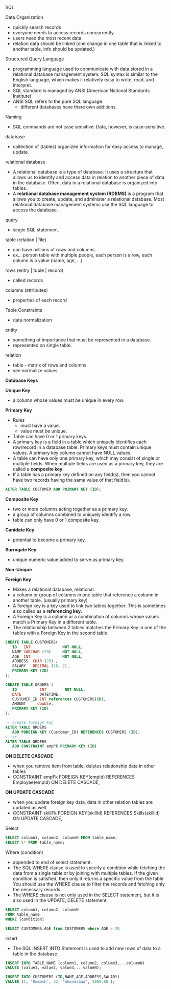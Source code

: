 ﻿SQL

Data Organization

- quickly search records
- everyone needs to access records concurrently.
- users need the most recent data
- relation data should be linked (one change in one table that is linked to another table, info should be updated.)

Structured Query Language

- programming language used to communicate with data stored in a relational database management system. SQL syntax is similar to the English language, which makes it relatively easy to write, read, and interpret.
- SQL standard is managed by ANSI (American National Standards Institute)
- ANSI SQL refers to the pure SQL language.
  - different databases have there own additions.

Naming

- SQL commands are not case sensitive. Data, however, is case-sensitive.

database

- collection of (tables) organized information for easy access to manage, update.

relational database

- A relational database is a type of database. It uses a structure that allows us to identify and access data in relation to another piece of data in the database. Often, data in a relational database is organized into tables.
- A **relational database management system (RDBMS)** is a program that allows you to create, update, and administer a relational database. Most relational database management systems use the SQL language to access the database.

query

- single SQL statement.

table (relation | file)

- can have millions of rows and columns.
- ex... person table with multiple people, each person is a row, each column is a value (name, age, ...)

rows (entry | tuple | record)

- called records

columns (attributes)

- properties of each record

Table Constraints

- data normalization

entity

- something of importance that must be represented in a database.
- represented on single table.

relation

- table - matrix of rows and columns
- see normalize values.

**Database Keys**

**Unique Key**

- a column whose values must be unique in every row.

**Primary Key**

- Rules
  - must have a value.
  - value must be unique.
- Table can have 0 or 1 primary keys.
- A primary key is a field in a table which uniquely identifies each row/record in a database table. Primary keys must contain unique values. A primary key column cannot have NULL values.
- A table can have only one primary key, which may consist of single or multiple fields. When multiple fields are used as a primary key, they are called a **composite key**.
- If a table has a primary key defined on any field(s), then you cannot have two records having the same value of that field(s).

```sql
ALTER TABLE CUSTOMER ADD PRIMARY KEY (ID);
```

**Composite Key**

- two or more columns acting together as a primary key.
- a group of columns combined to uniquely identify a row.
- table can only have 0 or 1 composite key.

**Canidate Key**

- potential to become a primary key.

**Surrogate Key**

- unique numeric value added to serve as primary key.

**Non-Unique**

**Foreign Key**

- Makes a relational database, relational.
- a column or group of columns in one table that reference a column in another table. (usually primary key)
- A foreign key is a key used to link two tables together. This is sometimes also called as a **referencing key.**
- A Foreign Key is a column or a combination of columns whose values match a Primary Key in a different table.
- The relationship between 2 tables matches the Primary Key in one of the tables with a Foreign Key in the second table.

```sql
CREATE TABLE CUSTOMERS(
   ID   INT              NOT NULL,
   NAME VARCHAR (20)     NOT NULL,
   AGE  INT              NOT NULL,
   ADDRESS  CHAR (25) ,
   SALARY   DECIMAL (18, 2),
   PRIMARY KEY (ID)
);

CREATE TABLE ORDERS (
   ID          INT        NOT NULL,
   DATE        DATETIME,
   CUSTOMER_ID INT references CUSTOMERS(ID),
   AMOUNT     double,
   PRIMARY KEY (ID)
);

-- create foreign key
ALTER TABLE ORDERS
   ADD FOREIGN KEY (Customer_ID) REFERENCES CUSTOMERS (ID);
-- or
ALTER TABLE ORDERS
   ADD CONSTRAINT empPk PRIMARY KEY (ID)
```

**ON DELETE CASCADE**

- when you remove item from table, deletes relationship data in other tables
- CONSTRAINT empFk FOREIGN KEY(empId) REFERENCES Employee(empId) ON DELETE CASCADE,

**ON UPDATE CASCADE**

- when you update foreign key data, data in other relation tables are updated as well.
- CONSTRAINT skillFk FOREIGN KEY(skillId) REFERENCES Skills(skillId) ON UPDATE CASCADE,

Select

```sql
SELECT column1, column2, columnN FROM table_name;
SELECT \* FROM table_name;
```

Where (condition)

- appended to end of select statement.
- The SQL WHERE clause is used to specify a condition while fetching the data from a single table or by joining with multiple tables. If the given condition is satisfied, then only it returns a specific value from the table. You should use the WHERE clause to filter the records and fetching only the necessary records.
- The WHERE clause is not only used in the SELECT statement, but it is also used in the UPDATE, DELETE statement.

```sql
SELECT column1, column2, columnN
FROM table_name
WHERE [condition]

SELECT CUSTOMERS.AGE from CUSTOMERS where AGE > 20
```

Insert

- The SQL INSERT INTO Statement is used to add new rows of data to a table in the database.

```sql
INSERT INTO TABLE_NAME (column1, column2, column3,...columnN)
VALUES (value1, value2, value3,...valueN);

INSERT INTO CUSTOMERS (ID,NAME,AGE,ADDRESS,SALARY)
VALUES (1, 'Ramesh', 32, 'Ahmedabad', 2000.00 );
```

